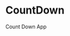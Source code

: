 # CountDown
 Count Down App
     
          
                                                      
                                                                   
                                                        
                                            
                                           
                    
             
            
    
 
   
